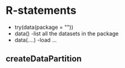 # R-statements
* try(data(package = ""))
* data()                         -list all the datasets in the package
* data(....)                     -load ...


## createDataPartition
